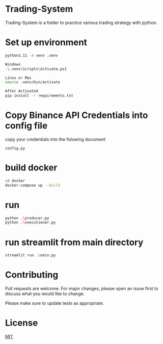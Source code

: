 # Trading-System

Trading-System is a folder to practice various trading strategy with python.

# Set up environment

```bash
python3.11 -m venv .venv 

Windows
.\.venv\Scripts\Activate.ps1

Linux or Mac
source .venv/bin/activate

After Activated
pip install -r requirements.txt
```

# Copy Binance API Credentials into config file
copy your credentials into the folowing document
```
config.py 
```

# build docker 

```bash
cd docker
docker-compose up --build
```

# run 

```bash
python .\producer.py
python .\executioner.py  
```

# run streamlit from main directory
```bash
streamlit run .\main.py
```

# Contributing

Pull requests are welcome. For major changes, please open an issue first
to discuss what you would like to change.

Please make sure to update tests as appropriate.

# License

[MIT](https://choosealicense.com/licenses/mit/)